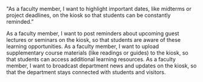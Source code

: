 
"As a faculty member, I want to highlight important dates, like midterms or project deadlines, on the kiosk so that students can be constantly reminded.”

As a faculty member, I want to post reminders about upcoming guest lectures or seminars on the kiosk, so that students are aware of these learning opportunities.
As a faculty member, I want to upload supplementary course materials (like readings or guides) to the kiosk, so that students can access additional learning resources.
As a faculty member, I want to broadcast department news and updates on the kiosk, so that the department stays connected with students and visitors.